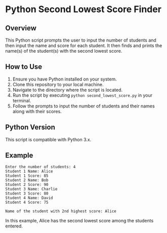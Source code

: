 # Python Second Lowest Score Finder

## Overview
This Python script prompts the user to input the number of students and then input the name and score for each student. It then finds and prints the name(s) of the student(s) with the second lowest score.

## How to Use
1. Ensure you have Python installed on your system.
2. Clone this repository to your local machine.
3. Navigate to the directory where the script is located.
4. Run the script by executing `python second_lowest_score.py` in your terminal.
5. Follow the prompts to input the number of students and their names along with their scores.

## Python Version
This script is compatible with Python 3.x.

## Example
```
Enter the number of students: 4
Student 1 Name: Alice
Student 1 Score: 85
Student 2 Name: Bob
Student 2 Score: 90
Student 3 Name: Charlie
Student 3 Score: 80
Student 4 Name: David
Student 4 Score: 75

Name of the student with 2nd highest score: Alice
```

In this example, Alice has the second lowest score among the students entered.
